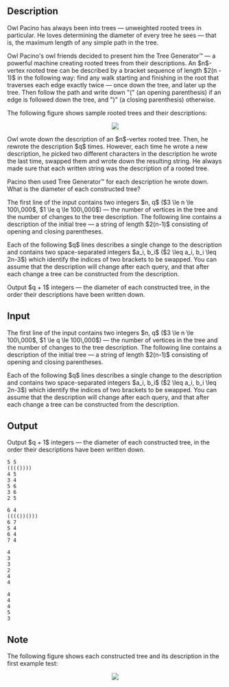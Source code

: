 ## Description

<div><p>Owl Pacino has always been into trees — unweighted rooted trees in particular. He loves determining the <span class="tex-font-style-it">diameter</span> of every tree he sees — that is, the maximum length of any simple path in the tree.</p><p>Owl Pacino's owl friends decided to present him the Tree Generator™ — a powerful machine creating rooted trees from their <span class="tex-font-style-it">descriptions</span>. An $n$-vertex rooted tree can be <span class="tex-font-style-it">described</span> by a bracket sequence of length $2(n - 1)$ in the following way: find any walk starting and finishing in the root that traverses each edge exactly twice — once down the tree, and later up the tree. Then follow the path and write down "<span class="tex-font-style-tt">(</span>" (an opening parenthesis) if an edge is followed down the tree, and "<span class="tex-font-style-tt">)</span>" (a closing parenthesis) otherwise.</p><p>The following figure shows sample rooted trees and their descriptions:</p><center> <img class="tex-graphics" src="file://7IAZZgfG.png" style="max-width: 100.0%;max-height: 100.0%;"> </center><p>Owl wrote down the description of an $n$-vertex rooted tree. Then, he rewrote the description $q$ times. However, each time he wrote a new description, he picked two different characters in the description he wrote the last time, swapped them and wrote down the resulting string. He always made sure that each written string was the description of a rooted tree.</p><p>Pacino then used Tree Generator™ for each description he wrote down. What is the diameter of each constructed tree?</p></div><div class="input-specification"><p>The first line of the input contains two integers $n, q$ ($3 \le n \le 100\,000$, $1 \le q \le 100\,000$) — the number of vertices in the tree and the number of changes to the tree description. The following line contains a description of the initial tree — a string of length $2(n-1)$ consisting of opening and closing parentheses.</p><p>Each of the following $q$ lines describes a single change to the description and contains two space-separated integers $a_i, b_i$ ($2 \leq a_i, b_i \leq 2n-3$) which identify the indices of two brackets to be swapped. You can assume that the description will change after each query, and that after each change a tree can be constructed from the description.</p></div><div class="output-specification"><p>Output $q + 1$ integers — the diameter of each constructed tree, in the order their descriptions have been written down.</p></div>

## Input

<p>The first line of the input contains two integers $n, q$ ($3 \le n \le 100\,000$, $1 \le q \le 100\,000$) — the number of vertices in the tree and the number of changes to the tree description. The following line contains a description of the initial tree — a string of length $2(n-1)$ consisting of opening and closing parentheses.</p><p>Each of the following $q$ lines describes a single change to the description and contains two space-separated integers $a_i, b_i$ ($2 \leq a_i, b_i \leq 2n-3$) which identify the indices of two brackets to be swapped. You can assume that the description will change after each query, and that after each change a tree can be constructed from the description.</p>

## Output

<p>Output $q + 1$ integers — the diameter of each constructed tree, in the order their descriptions have been written down.</p>





```input1
5 5
(((())))
4 5
3 4
5 6
3 6
2 5
```




```input2
6 4
(((())()))
6 7
5 4
6 4
7 4
```




```output1
4
3
3
2
4
4
```




```output2
4
4
4
5
3
```



## Note

<p>The following figure shows each constructed tree and its description in the first example test: </p><center> <img class="tex-graphics" src="file://5JhHpmu2.png" style="max-width: 100.0%;max-height: 100.0%;"> </center>
